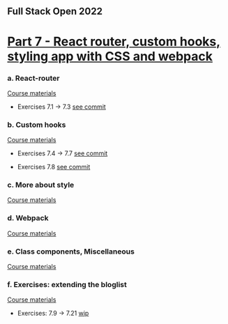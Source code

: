 ## Full Stack Open 2022

# [Part 7 - React router, custom hooks, styling app with CSS and webpack](https://fullstackopen.com/en/part7)

### a. React-router

[Course materials](https://fullstackopen.com/en/part7/react_router)

- Exercises 7.1 -> 7.3 [see commit](https://github.com/julio4/2022-fullstack-open/commit/d82626935966eff088ee58fdb22955ee8aee9fc0)

### b. Custom hooks

[Course materials](https://fullstackopen.com/en/part7/custom_hooks)

- Exercises 7.4 -> 7.7 [see commit](https://github.com/julio4/2022-fullstack-open/commit/2e3755895b9aaf149bd768bf4fa780a77d3fc805)

- Exercises 7.8 [see commit](https://github.com/julio4/2022-fullstack-open/commit/5c4c0205367c0344873b1156284609ff477ceeaa)

### c. More about style

[Course materials](https://fullstackopen.com/en/part7/more_about_styles)

### d. Webpack

[Course materials](https://fullstackopen.com/en/part7/webpack)

### e. Class components, Miscellaneous

[Course materials](https://fullstackopen.com/en/part7/class_components_miscellaneous)

### f. Exercises: extending the bloglist

[Course materials](https://fullstackopen.com/en/part7/exercises_extending_the_bloglist)

- Exercises: 7.9 -> 7.21 [wip](.)
